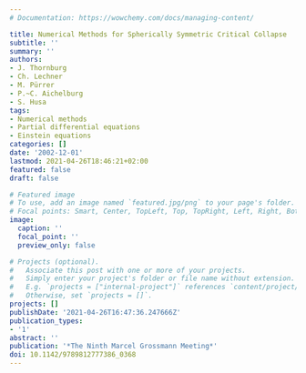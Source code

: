 ```yaml
---
# Documentation: https://wowchemy.com/docs/managing-content/

title: Numerical Methods for Spherically Symmetric Critical Collapse
subtitle: ''
summary: ''
authors:
- J. Thornburg
- Ch. Lechner
- M. Pürrer
- P.~C. Aichelburg
- S. Husa
tags:
- Numerical methods
- Partial differential equations
- Einstein equations
categories: []
date: '2002-12-01'
lastmod: 2021-04-26T18:46:21+02:00
featured: false
draft: false

# Featured image
# To use, add an image named `featured.jpg/png` to your page's folder.
# Focal points: Smart, Center, TopLeft, Top, TopRight, Left, Right, BottomLeft, Bottom, BottomRight.
image:
  caption: ''
  focal_point: ''
  preview_only: false

# Projects (optional).
#   Associate this post with one or more of your projects.
#   Simply enter your project's folder or file name without extension.
#   E.g. `projects = ["internal-project"]` references `content/project/deep-learning/index.md`.
#   Otherwise, set `projects = []`.
projects: []
publishDate: '2021-04-26T16:47:36.247666Z'
publication_types:
- '1'
abstract: ''
publication: '*The Ninth Marcel Grossmann Meeting*'
doi: 10.1142/9789812777386_0368
---
```

